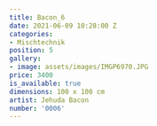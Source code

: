 ```yaml
---
title: Bacon_6
date: 2021-06-09 10:28:00 Z
categories:
- Mischtechnik
position: 5
gallery:
- image: assets/images/IMGP6970.JPG
price: 3400
is_available: true
dimensions: 100 x 100 cm
artist: Jehuda Bacon
number: '0006'
---
```


